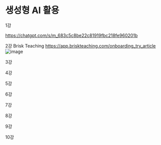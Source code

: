 # 생성형 AI 활용

1강 

https://chatgpt.com/s/m_683c5c8be22c81919fbc218fe960201b

2강
Brisk Teaching
https://app.briskteaching.com/onboarding_try_article
![image](https://github.com/user-attachments/assets/4542b014-123c-44dc-888a-9ffb3cc0a0a8)


3강

4강

5강

6강

7강

8강

9강

10강

